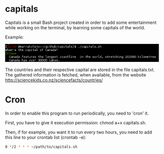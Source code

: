 # capitals

Capitals is a small Bash project created in order to add some entertainment while working on the terminal, by learning some capitals of the world.

Example:

![alt tag](https://github.com/Marrakchino/capitals/blob/master/capitals_ex.png)

The countries and their respective capital are stored in the file capitals.txt.
The gathered information is fetched, when available, from the website http://sciencekids.co.nz/sciencefacts/countries/

# Cron
In order to enable this program to run periodically, you need to 'cron' it.

First, you have to give it execution permission: chmod a+x capitals.sh.

Then, if for example, you want it to run every two hours, you need to add this line to your crontab list (crontab -e):

```sh
0 */2 * * * ~/path/to/capitals.sh
```
